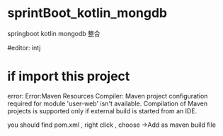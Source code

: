 # sprintBoot_kotlin_mongdb
springboot kotlin mongodb 整合 

#editor: intj


# if import this project  
   error:
      Error:Maven Resources Compiler: Maven project configuration required for module 'user-web' isn't available. Compilation of Maven   projects is supported only if external build is started from an IDE. 

you should find pom.xml , right click , choose ->Add as maven build file
